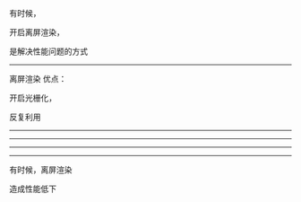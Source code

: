 有时候，

开启离屏渲染，


是解决性能问题的方式




<hr>

离屏渲染
优点：

开启光栅化，


反复利用


<hr>

<hr>


<hr>


<hr>


有时候，离屏渲染


造成性能低下